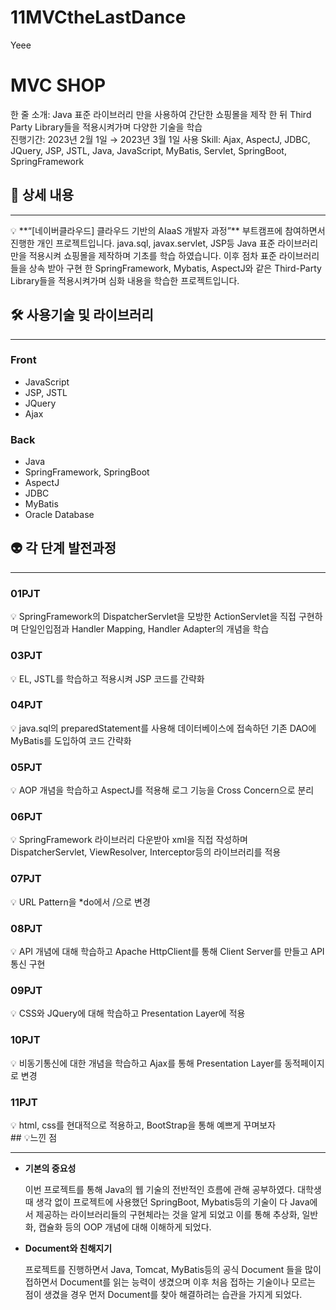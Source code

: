 # 11MVCtheLastDance
Yeee

# MVC SHOP

한 줄 소개: Java 표준 라이브러리 만을 사용하여 간단한 쇼핑몰을 제작 한 뒤 Third Party Library들을 적용시켜가며 다양한 기술을 학습  
진행기간: 2023년 2월 1일 → 2023년 3월 1일
사용 Skill: Ajax, AspectJ, JDBC, JQuery, JSP, JSTL, Java, JavaScript, MyBatis, Servlet, SpringBoot, SpringFramework

## 📝 상세 내용

---

<aside>
💡 **“[네이버클라우드] 클라우드 기반의 AIaaS 개발자 과정”** 부트캠프에 참여하면서 진행한 개인 프로젝트입니다. java.sql, javax.servlet, JSP등 Java 표준 라이브러리만을 적용시켜 쇼핑몰을 제작하며 기초를 학습 하였습니다. 이후 점차 표준 라이브러리들을 상속 받아 구현 한 SpringFramework, Mybatis, AspectJ와 같은 Third-Party Library들을 적용시켜가며 심화 내용을 학습한 프로젝트입니다.

</aside>

## 🛠️  사용기술 및 라이브러리

---

### Front

- JavaScript
- JSP, JSTL
- JQuery
- Ajax

### Back

- Java
- SpringFramework, SpringBoot
- AspectJ
- JDBC
- MyBatis
- Oracle Database

## 👽  각 단계 발전과정

---


### **01PJT**

<aside>
💡 SpringFramework의 DispatcherServlet을 모방한 ActionServlet을 직접 구현하며 단일인입점과 Handler Mapping, Handler Adapter의 개념을 학습

</aside>

### 03PJT

<aside>
💡 EL, JSTL를 학습하고 적용시켜 JSP 코드를 간략화

</aside>

### 04PJT

<aside>
💡 java.sql의 preparedStatement를 사용해  데이터베이스에 접속하던 기존 DAO에 MyBatis를 도입하여 코드 간략화

</aside>

### 05PJT

<aside>
💡 AOP 개념을 학습하고 AspectJ를 적용해 로그 기능을 Cross Concern으로 분리

</aside>

### 06PJT

<aside>
💡 SpringFramework 라이브러리 다운받아 xml을 직접 작성하며 DispatcherServlet, ViewResolver, Interceptor등의 라이브러리를 적용

</aside>

### 07PJT

<aside>
💡 URL Pattern을 *do에서 /으로 변경

</aside>

### 08PJT

<aside>
💡 API 개념에 대해 학습하고 Apache HttpClient를 통해 Client Server를 만들고 API 통신 구현

</aside>

### 09PJT

<aside>
💡 CSS와 JQuery에 대해 학습하고 Presentation Layer에 적용

</aside>

### 10PJT

<aside>
💡 비동기통신에 대한 개념을 학습하고 Ajax를 통해 Presentation Layer를 동적페이지로 변경

</aside>

### 11PJT
<aside>
💡  html, css를 현대적으로 적용하고, BootStrap을 통해 예쁘게 꾸며보자
</aside>
## 💡느낀 점

---

- **기본의 중요성**
    
    이번 프로젝트를 통해 Java의 웹 기술의 전반적인 흐름에 관해 공부하였다. 대학생 때 생각 없이 프로젝트에 사용했던 SpringBoot, Mybatis등의 기술이 다 Java에서 제공하는 라이브러리들의 구현체라는 것을 알게 되었고 이를 통해 추상화, 일반화, 캡슐화 등의 OOP 개념에 대해 이해하게 되었다.
    

- **Document와 친해지기**
    
    프로젝트를 진행하면서 Java, Tomcat, MyBatis등의 공식 Document 들을 많이 접하면서 Document를 읽는 능력이 생겼으며 이후 처음 접하는 기술이나 모르는 점이 생겼을 경우 먼저 Document를 찾아 해결하려는 습관을 가지게 되었다.
    
